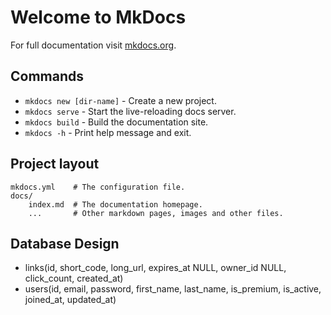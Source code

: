 # Welcome to MkDocs

For full documentation visit [mkdocs.org](https://www.mkdocs.org).

## Commands

* `mkdocs new [dir-name]` - Create a new project.
* `mkdocs serve` - Start the live-reloading docs server.
* `mkdocs build` - Build the documentation site.
* `mkdocs -h` - Print help message and exit.

## Project layout

    mkdocs.yml    # The configuration file.
    docs/
        index.md  # The documentation homepage.
        ...       # Other markdown pages, images and other files.



## Database Design

- links(id, short_code, long_url, expires_at NULL, owner_id NULL, click_count, created_at)
- users(id, email, password, first_name, last_name, is_premium, is_active, joined_at, updated_at)